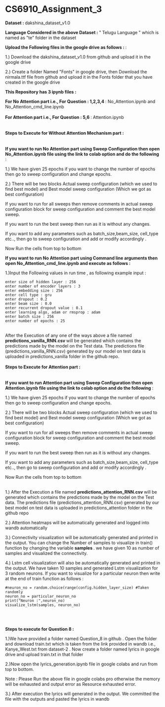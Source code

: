 # CS6910_Assignment_3

<strong> Dataset : </strong> dakshina_dataset_v1.0 </br>

<strong> Language Considered in the above Dataset : </strong> " Telugu Language " which is named as "te" folder in the dataset </br>

<strong> Upload the Following files in the google drive as follows : </strong> : </br>

1.) Download the dakshina_dataset_v1.0 from github and upload it in the google drive </br>

2.) Create a folder Named "Fonts" in google drive, then Download the nirmala.ttf file from github and upload it in the Fonts folder that you have created in the google drive </br>

<strong> This Repository has 3 ipynb files : </strong> <br/>

<strong> For No Attention part i.e., For Question : 1,2,3,4 </strong> : No_Attention.ipynb and No_Attention_cmd_line.ipynb <br/>
<br/>
<strong> For Attention part i.e., For Question : 5,6 </strong> : Attention.ipynb <br/>
<br/>
<br/>
<strong> Steps to Execute for Without Attention Mechanism part : </strong> <br/>
<br/>
<br/>
<strong> If you want to run No Attention part using Sweep Configuration then open No_Attention.ipynb file using the link to colab option and do the following </strong> : <br/>

1.) We have given 25 epochs if you want to change the number of epochs then go to sweep configuration and change epochs. <br/>

2.) There will be two blocks Actual sweep configuration (which we used to find best model) and Best model sweep configuration (Which we got as best configuration) <br/>

If you want to run for all sweeps then remove comments in actual sweep configuration block for sweep configuration and comment the best model sweep. <br/>

If you want to run the best sweep then run as it is without any changes.<br/>

If you want to add any parameters such as batch_size,beam_size, cell_type etc.., then go to sweep configuration and add or modify accordingly . <br/>

Now Run the cells from top to bottom <br/>

<strong> If you want to run No Attention part using Command line arguments then open No_Attention_cmd_line.ipynb and execute as follows : </strong> <br/>

1.)Input the Following values in run time , as following example input : <br/>

```
enter size of hidden layer : 256
enter number of encoder layers : 3
enter embedding size : 256
enter cell type : gru
enter dropout : 0.2
enter beam size : 0.0
enter recurrent dropout value : 0.1
enter learning algo, adam or rmsprop : adam
enter batch size : 256
enter number of epochs : 25
```
<br/>
After the Execution of any one of the ways above a file named <strong> predictions_vanilla_RNN.csv </strong> will be generated which contains the predictions made by the model on the Test data. The predictions file (predictions_vanilla_RNN.csv) generated by our model on test data is uploaded in predictions_vanilla folder in the github repo. </br>
<br/>
<strong> Steps to Execute for Attention part : </strong> <br/>
<br/>
<br/>
<strong> If you want to run Attention part using Sweep Configuration then open Attention.ipynb file using the link to colab option and do the following </strong> : <br/>

1.) We have given 25 epochs if you want to change the number of epochs then go to sweep configuration and change epochs. <br/>

2.) There will be two blocks Actual sweep configuration (which we used to find best model) and Best model sweep configuration (Which we got as best configuration) <br/>

If you want to run for all sweeps then remove comments in actual sweep configuration block for sweep configuration and comment the best model sweep. <br/>

If you want to run the best sweep then run as it is without any changes.<br/>

If you want to add any parameters such as batch_size,beam_size, cell_type etc.., then go to sweep configuration and add or modify accordingly . <br/>

Now Run the cells from top to bottom <br/>

<br/>
1.) After the Execution a file named <strong> predictions_attention_RNN.csv </strong> will be generated which contains the predictions made by the model on the Test data. The predictions file (predictions_attention_RNN.csv) generated by our best model on test data is uploaded in predictions_attention folder in the github repo </br>

2.) Attention heatmaps will be automatically generated and logged into wandb automatically </br>

3.) Connectivity visualization will be automatically generated and printed in the output. You can change the Number of samples to visualize in train() function by changing the variable <strong> samples </strong>. we have given 10 as number of samples and visualized the connectivity.</br>

4.) Lstm cell visualization will also be automatically generated and printed in the output. We have taken 10 samples and generated Lstm visualization for 3 random neurons. If you want to visualize for a particular neuron then write at the end of train function as follows : </br>

```
#neuron_no = random.choice(range(config.hidden_layer_size) #Taken randomly
neuron_no = particular_neuron_no 
print("Neuron :",neuron_no) 
visualize_lstm(samples, neuron_no) 
```
</br>
</br>

<strong> Steps to execute for Question 8 : </strong> </br>


1.)We have provided a folder named Question_8 in github . Open the folder and download train.txt which is taken from the link provided in wandb i.e., Kanye_West.txt from dataset-2 . Now create a folder named lyrics in google drive and upload train.txt in that folder </br>

2.)Now open the lyrics_generation.ipynb file in google colabs and run from top to bottom. </br>

Note : Please Run the above file in google colabs pro otherwise the memory will be exhausted and output error as Resource exhausted error. </br>

3.) After execution the lyrics will generated in the output. We committed the file with the outputs and pasted the lyrics in wandb </br>
